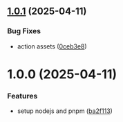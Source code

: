 ## [1.0.1](https://github.com/evners/setup-turborepo/compare/v1.0.0...v1.0.1) (2025-04-11)


### Bug Fixes

* action assets ([0ceb3e8](https://github.com/evners/setup-turborepo/commit/0ceb3e867280ea3e9f09aad681fada1ba5d20d6c))

# 1.0.0 (2025-04-11)


### Features

* setup nodejs and pnpm ([ba2f113](https://github.com/evners/setup-turborepo/commit/ba2f113e18f63c7bd93f9e6266bf92dd9982aafc))
